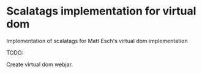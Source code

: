 # Scalatags implementation for virtual dom

Implementation of scalatags for Matt Esch's virtual dom implementation

TODO:

Create virtual dom webjar.